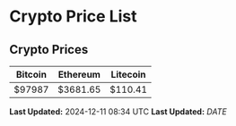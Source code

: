 # Crypto Price List

## Crypto Prices
| Bitcoin | Ethereum | Litecoin |
| ------- | -------- | -------- |
| $97987 | $3681.65 | $110.41 |
**Last Updated:** 2024-12-11 08:34 UTC
**Last Updated:** $DATE$
